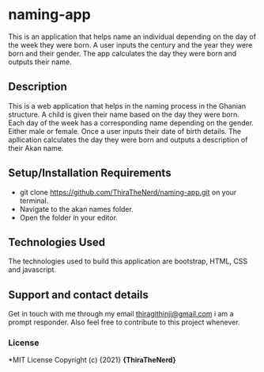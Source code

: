 # naming-app
This is an application that helps name an individual depending on the day of the week they were born. A user inputs the century and the year they were born and their gender. The app calculates the day they were born and outputs their name.

## Description
This is a web application that helps in the naming process in the Ghanian structure. A child is given their name based on the day they were born. Each day of the week has a corresponding name depending on the gender. Either male or female. Once a user inputs their date of birth details. The apllication calculates the day they were born and outputs a description of their Akan name.
## Setup/Installation Requirements
* git clone https://github.com/ThiraTheNerd/naming-app.git on your terminal.
* Navigate to the akan names folder.
* Open the folder in your editor.

## Technologies Used
The technologies used to build this application are bootstrap, HTML, CSS and javascript.

## Support and contact details
Get in touch with me through my email thiragithinji@gmail.com i am a prompt responder. 
Also feel free to contribute to this project whenever.
### License
*MIT License
Copyright (c) {2021} **{ThiraTheNerd}**